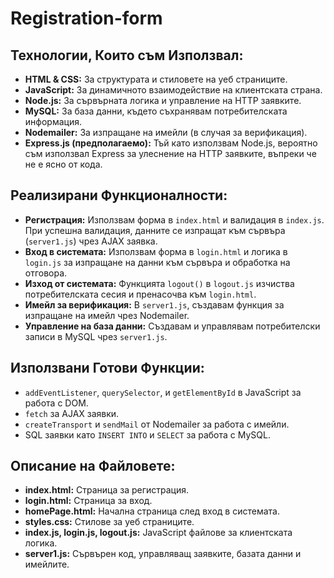 # Registration-form

## Технологии, Които съм Използвал:

- **HTML & CSS:** За структурата и стиловете на уеб страниците.
- **JavaScript:** За динамичното взаимодействие на клиентската страна.
- **Node.js:** За сървърната логика и управление на HTTP заявките.
- **MySQL:** За база данни, където съхранявам потребителската информация.
- **Nodemailer:** За изпращане на имейли (в случая за верификация).
- **Express.js (предполагаемо):** Тъй като използвам Node.js, вероятно съм използвал Express за улеснение на HTTP заявките, въпреки че не е ясно от кода.

## Реализирани Функционалности:

- **Регистрация:** Използвам форма в `index.html` и валидация в `index.js`. При успешна валидация, данните се изпращат към сървъра (`server1.js`) чрез AJAX заявка.
- **Вход в системата:** Използвам форма в `login.html` и логика в `login.js` за изпращане на данни към сървъра и обработка на отговора.
- **Изход от системата:** Функцията `logout()` в `logout.js` изчиства потребителската сесия и пренасочва към `login.html`.
- **Имейл за верификация:** В `server1.js`, създавам функция за изпращане на имейл чрез Nodemailer.
- **Управление на база данни:** Създавам и управлявам потребителски записи в MySQL чрез `server1.js`.

## Използвани Готови Функции:

- `addEventListener`, `querySelector`, и `getElementById` в JavaScript за работа с DOM.
- `fetch` за AJAX заявки.
- `createTransport` и `sendMail` от Nodemailer за работа с имейли.
- SQL заявки като `INSERT INTO` и `SELECT` за работа с MySQL.

## Описание на Файловете:

- **index.html:** Страница за регистрация.
- **login.html:** Страница за вход.
- **homePage.html:** Начална страница след вход в системата.
- **styles.css:** Стилове за уеб страниците.
- **index.js, login.js, logout.js:** JavaScript файлове за клиентската логика.
- **server1.js:** Сървърен код, управляващ заявките, базата данни и имейлите.
